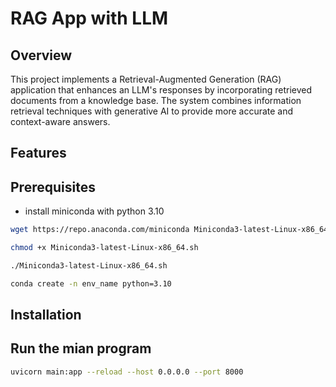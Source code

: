 # RAG App with LLM

## Overview
This project implements a Retrieval-Augmented Generation (RAG) application that enhances an LLM's responses by incorporating retrieved documents from a knowledge base. The system combines information retrieval techniques with generative AI to provide more accurate and context-aware answers.

## Features


## Prerequisites

- install miniconda with python 3.10

```bash
wget https://repo.anaconda.com/miniconda Miniconda3-latest-Linux-x86_64.sh
```

```bash
chmod +x Miniconda3-latest-Linux-x86_64.sh 
```

```bash
./Miniconda3-latest-Linux-x86_64.sh
```

```bash
conda create -n env_name python=3.10
```

## Installation 

## Run the mian program 

```bash
uvicorn main:app --reload --host 0.0.0.0 --port 8000
```